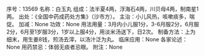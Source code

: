 序号：13569
名称：白玉丸
组成：法半夏4两，浮海石4两，川贝母4两，制南星1两。
出处：《全国中药成药处方集》（沙市方）。
主治：小儿风热，咳嗽痰多，喘促。
加减：None
功效：None
用法用量：3月内小儿服1分，3-6月服2分，6月服2分，6月至1岁服3分，1岁以上服4分，用淡米汤送下，日2次。
制备方法：上为细末，用生姜8钱，煎汤去滓，以汤汁泛为丸。
临床应用：None
各家论述：None
用药禁忌：体弱无痰者忌眼。
附注：None
